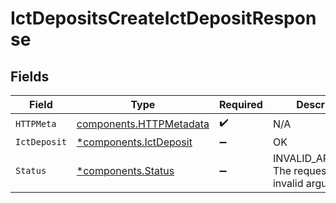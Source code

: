# IctDepositsCreateIctDepositResponse


## Fields

| Field                                                              | Type                                                               | Required                                                           | Description                                                        |
| ------------------------------------------------------------------ | ------------------------------------------------------------------ | ------------------------------------------------------------------ | ------------------------------------------------------------------ |
| `HTTPMeta`                                                         | [components.HTTPMetadata](../../models/components/httpmetadata.md) | :heavy_check_mark:                                                 | N/A                                                                |
| `IctDeposit`                                                       | [*components.IctDeposit](../../models/components/ictdeposit.md)    | :heavy_minus_sign:                                                 | OK                                                                 |
| `Status`                                                           | [*components.Status](../../models/components/status.md)            | :heavy_minus_sign:                                                 | INVALID_ARGUMENT: The request has an invalid argument.             |